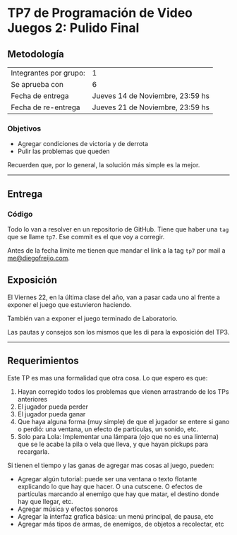 # TP7 de Programación de Video Juegos 2: Pulido Final

## Metodología

|                        |                                  |
| ---------------------- | -------------------------------- |
| Integrantes por grupo: | 1                                |
| Se aprueba con         | 6                                |
| Fecha de entrega       | Jueves 14 de Noviembre, 23:59 hs |
| Fecha de re-entrega    | Jueves 21 de Noviembre, 23:59 hs |


### Objetivos

- Agregar condiciones de victoria y de derrota
- Pulir las problemas que queden

Recuerden que, por lo general, la solución más simple es la mejor.

----

## Entrega

### Código

Todo lo van a resolver en un repositorio de GitHub. Tiene que haber una `tag` que se llame `tp7`. Ese commit es el que voy a corregir.

 Antes de la fecha limite me tienen que mandar el link a la tag `tp7` por mail a <me@diegofreijo.com>.

## Exposición

El Viernes 22, en la última clase del año, van a pasar cada uno al frente a exponer el juego que estuvieron haciendo. 

También van a exponer el juego terminado de Laboratorio.

Las pautas y consejos son los mismos que les di para la exposición del TP3.

----

## Requerimientos

Este TP es mas una formalidad que otra cosa. Lo que espero es que:

1. Hayan corregido todos los problemas que vienen arrastrando de los TPs anteriores
2. El jugador pueda perder
3. El jugador pueda ganar
4. Que haya alguna forma (muy simple) de que el jugador se entere si gano o perdió: una ventana, un efecto de partículas, un sonido, etc.
5. Solo para Lola: Implementar una lámpara (ojo que no es una linterna) que se le acabe la pila o vela que lleva, y que hayan pickups para recargarla.

Si tienen el tiempo y las ganas de agregar mas cosas al juego, pueden:

- Agregar algún tutorial: puede ser una ventana o texto flotante explicando lo que hay que hacer. O una cutscene. O efectos de partículas marcando al enemigo que hay que matar, el destino donde hay que llegar, etc.
- Agregar música y efectos sonoros
- Agregar la interfaz grafica básica: un menú principal, de pausa, etc
- Agregar más tipos de armas, de enemigos, de objetos a recolectar, etc
